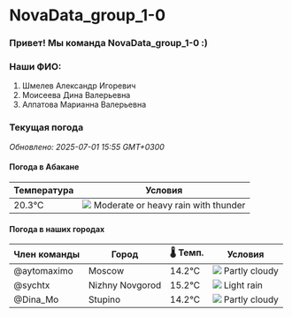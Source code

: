 # NovaData_group_1-0
### Привет! Мы команда NovaData_group_1-0 :)

### Наши ФИО:
1. Шмелев Александр Игоревич
2. Моисеева Дина Валерьевна
3. Алпатова Марианна Валерьевна

### Текущая погода
<!-- WEATHER:START -->
_Обновлено: 2025-07-01 15:55 GMT+0300_

#### Погода в Абакане

| Температура | Условия |
|-------------|----------|
| 20.3°C     | ![](https://cdn.weatherapi.com/weather/64x64/day/389.png) Moderate or heavy rain with thunder |

#### Погода в наших городах

| Член команды  | Город               | 🌡️ Темп.  | Условия          |
|---------------|---------------------|-----------|--------------------|
| @aytomaximo    | Moscow              |   14.2°C | ![](https://cdn.weatherapi.com/weather/64x64/day/116.png) Partly cloudy |
| @sychtx        | Nizhny Novgorod     |   15.2°C | ![](https://cdn.weatherapi.com/weather/64x64/day/296.png) Light rain   |
| @Dina_Mo       | Stupino             |   14.2°C | ![](https://cdn.weatherapi.com/weather/64x64/day/116.png) Partly cloudy |

<!-- WEATHER:END -->
